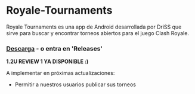 # Royale-Tournaments
Royale Tournaments es una app de Android desarrollada por DriSS que sirve para buscar y encontrar torneos abiertos para el juego Clash Royale.

###  [Descarga](https://github.com/DriSSZ/Royale-Tournaments/releases) - o entra en 'Releases'

**1.2U REVIEW 1 YA DISPONIBLE :)**


A implementar en próximas actualizaciones:
- Permitir a nuestros usuarios publicar sus torneos

